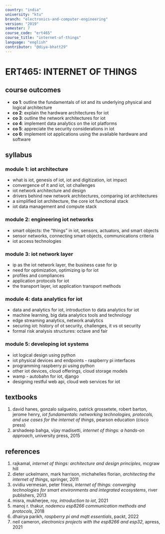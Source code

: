 ```yaml
---
country: "india"
university: "ktu"
branch: "electronics-and-computer-engineering"
version: "2019"
semester: 7
course_code: "ert465"
course_title: "internet-of-things"
language: "english"
contributor: "@diya-bhatt29"
---
```


# ERT465: INTERNET OF THINGS

## course outcomes

- **co 1**: outline the fundamentals of iot and its underlying physical and logical architecture  
- **co 2**: explain the hardware architectures for iot  
- **co 3**: outline the network architectures for iot  
- **co 4**: implement data analytics on the iot platforms  
- **co 5**: appreciate the security considerations in iot  
- **co 6**: implement iot applications using the available hardware and software  

## syllabus

### module 1: iot architecture

- what is iot, genesis of iot, iot and digitization, iot impact  
- convergence of it and iot, iot challenges  
- iot network architecture and design  
- drivers behind new network architectures, comparing iot architectures  
- a simplified iot architecture, the core iot functional stack  
- iot data management and compute stack  

### module 2: engineering iot networks

- smart objects: the “things” in iot, sensors, actuators, and smart objects  
- sensor networks, connecting smart objects, communications criteria  
- iot access technologies  

### module 3: iot network layer

- ip as the iot network layer, the business case for ip  
- need for optimization, optimizing ip for iot  
- profiles and compliances  
- application protocols for iot  
- the transport layer, iot application transport methods  

### module 4: data analytics for iot

- data and analytics for iot, introduction to data analytics for iot  
- machine learning, big data analytics tools and technology  
- edge streaming analytics, network analytics  
- securing iot: history of ot security, challenges, it vs ot security  
- formal risk analysis structures: octave and fair  

### module 5: developing iot systems

- iot logical design using python  
- iot physical devices and endpoints - raspberry pi interfaces  
- programming raspberry pi using python  
- other iot devices, cloud offerings, cloud storage models  
- wamp - autobahn for iot, django  
- designing restful web api, cloud web services for iot  

## textbooks

1. david hanes, gonzalo salgueiro, patrick grossetete, robert barton, jerome henry, *iot fundamentals: networking technologies, protocols, and use cases for the internet of things*, pearson education (cisco press)  
2. arshadeep bahga, vijay madisetti, *internet of things: a hands-on approach*, university press, 2015  

## references

1. rajkamal, *internet of things: architecture and design principles*, mcgraw hill  
2. dieter uckelmann, mark harrison, michahelles florian, *architecting the internet of things*, springer, 2011  
3. ovidiu vermesan, peter friess, *internet of things: converging technologies for smart environments and integrated ecosystems*, river publishers, 2013  
4. misra, mukherjee, roy, *introduction to iot*, 2021  
5. manoj r. thakur, *nodemcu esp8266 communication methods and protocols*, 2018  
6. dhairya parikh, *raspberry pi and mqtt essentials*, packt, 2022  
7. neil cameron, *electronics projects with the esp8266 and esp32*, apress, 2021  

